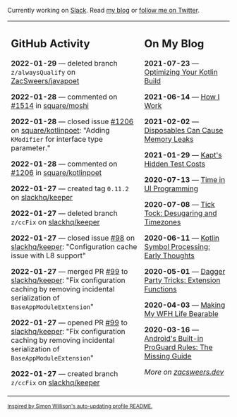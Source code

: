 Currently working on [Slack](https://slack.com/). Read [my blog](https://zacsweers.dev/) or [follow me on Twitter](https://twitter.com/ZacSweers).

<table><tr><td valign="top" width="60%">

## GitHub Activity
<!-- githubActivity starts -->
**2022-01-29** — deleted branch `z/alwaysQualify` on [ZacSweers/javapoet](https://github.com/ZacSweers/javapoet)

**2022-01-28** — commented on [#1514](https://github.com/square/moshi/issues/1514#issuecomment-1024426366) in [square/moshi](https://github.com/square/moshi)

**2022-01-28** — closed issue [#1206](https://github.com/square/kotlinpoet/issues/1206) on [square/kotlinpoet](https://github.com/square/kotlinpoet): "Adding `KModifier` for interface type parameter."

**2022-01-28** — commented on [#1206](https://github.com/square/kotlinpoet/issues/1206#issuecomment-1024332470) in [square/kotlinpoet](https://github.com/square/kotlinpoet)

**2022-01-27** — created tag `0.11.2` on [slackhq/keeper](https://github.com/slackhq/keeper)

**2022-01-27** — deleted branch `z/ccFix` on [slackhq/keeper](https://github.com/slackhq/keeper)

**2022-01-27** — closed issue [#98](https://github.com/slackhq/keeper/issues/98) on [slackhq/keeper](https://github.com/slackhq/keeper): "Configuration cache issue with L8 support"

**2022-01-27** — merged PR [#99](https://github.com/slackhq/keeper/pull/99) to [slackhq/keeper](https://github.com/slackhq/keeper): "Fix configuration caching by removing incidental serialization of `BaseAppModuleExtension`"

**2022-01-27** — opened PR [#99](https://github.com/slackhq/keeper/pull/99) to [slackhq/keeper](https://github.com/slackhq/keeper): "Fix configuration caching by removing incidental serialization of `BaseAppModuleExtension`"

**2022-01-27** — created branch `z/ccFix` on [slackhq/keeper](https://github.com/slackhq/keeper)
<!-- githubActivity ends -->
</td><td valign="top" width="40%">

## On My Blog
<!-- blog starts -->
**2021-07-23** — [Optimizing Your Kotlin Build](https://www.zacsweers.dev/optimizing-your-kotlin-build/)

**2021-06-14** — [How I Work](https://www.zacsweers.dev/how-i-work/)

**2021-02-02** — [Disposables Can Cause Memory Leaks](https://www.zacsweers.dev/disposables-can-cause-memory-leaks/)

**2021-01-29** — [Kapt's Hidden Test Costs](https://www.zacsweers.dev/kapts-hidden-test-costs/)

**2020-07-13** — [Time in UI Programming](https://www.zacsweers.dev/time-in-ui/)

**2020-07-08** — [Tick Tock: Desugaring and Timezones](https://www.zacsweers.dev/ticktock-desugaring-timezones/)

**2020-06-11** — [Kotlin Symbol Processing: Early Thoughts](https://www.zacsweers.dev/kotlin-symbol-processor-early-thoughts/)

**2020-05-01** — [Dagger Party Tricks: Extension Functions](https://www.zacsweers.dev/dagger-party-tricks-extension-functions/)

**2020-04-03** — [Making My WFH Life Bearable](https://www.zacsweers.dev/making-wfh-life-bearable/)

**2020-03-16** — [Android's Built-in ProGuard Rules: The Missing Guide](https://www.zacsweers.dev/android-proguard-rules/)
<!-- blog ends -->
_More on [zacsweers.dev](https://zacsweers.dev/)_
</td></tr></table>

<sub><a href="https://simonwillison.net/2020/Jul/10/self-updating-profile-readme/">Inspired by Simon Willison's auto-updating profile README.</a></sub>